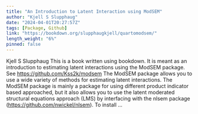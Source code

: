 ```yaml
---
title: "An Introduction to Latent Interaction using ModSEM"
author: "Kjell S Slupphaug"
date: "2024-04-01T20:27:57Z"
tags: [Package, Github]
link: "https://bookdown.org/slupphaugkjell/quartomodsem/"
length_weight: "6%"
pinned: false
---
```


Kjell S Slupphaug This is a book written using bookdown. It is meant as an introduction to estimating latent interactions using the ModSEM package. See https://github.com/Kss2k/modsem The ModSEM package allows you to use a wide variety of methods for estimating latent interactions. The ModSEM package is mainly a package for using different product indicator based approached, but it also allows you to use the latent moderated structural equations approach (LMS) by interfacing with the nlsem package (https://github.com/nwickel/nlsem). To install ...
